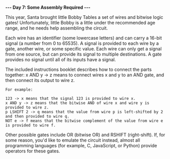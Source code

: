 **--- Day 7: Some Assembly Required ---**

This year, Santa brought little Bobby Tables a set of wires and bitwise logic gates! Unfortunately, little Bobby is a
little under the recommended age range, and he needs help assembling the circuit.

Each wire has an identifier (some lowercase letters) and can carry a 16-bit signal (a number from 0 to 65535). A signal
is provided to each wire by a gate, another wire, or some specific value. Each wire can only get a signal from one
source, but can provide its signal to multiple destinations. A gate provides no signal until all of its inputs have a
signal.

The included instructions booklet describes how to connect the parts together: x AND y -> z means to connect wires x and
y to an AND gate, and then connect its output to wire z.

```
For example:

123 -> x means that the signal 123 is provided to wire x.
x AND y -> z means that the bitwise AND of wire x and wire y is provided to wire z.
p LSHIFT 2 -> q means that the value from wire p is left-shifted by 2 and then provided to wire q.
NOT e -> f means that the bitwise complement of the value from wire e is provided to wire f.
```

Other possible gates include OR (bitwise OR) and RSHIFT (right-shift). If, for some reason, you'd like to emulate the
circuit instead, almost all programming languages (for example, C, JavaScript, or Python) provide operators for these
gates.
